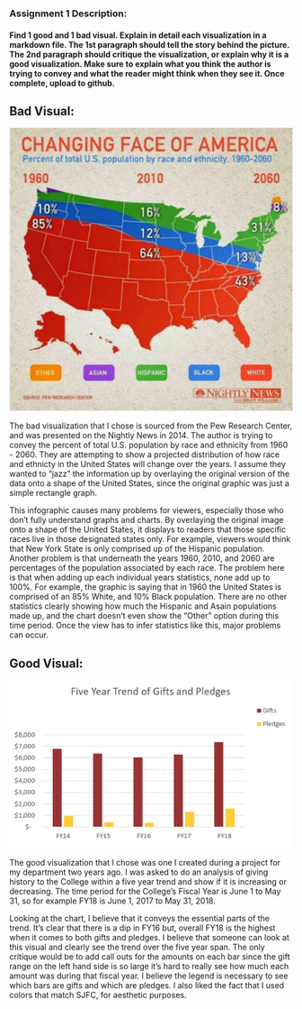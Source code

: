 ### Assignment 1 Description:

#### Find 1 good and 1 bad visual. Explain in detail each visualization in a markdown file. The 1st paragraph should tell the story behind the picture. The 2nd paragraph should critique the visualization, or explain why it is a good visualization. Make sure to explain what you think the author is trying to convey and what the reader might think when they see it. Once complete, upload to github.

## Bad Visual:

![ ](Bad_Vis.PNG)

The bad visualization that I chose is sourced from the Pew Research
Center, and was presented on the Nightly News in 2014. The author is
trying to convey the percent of total U.S. population by race and
ethnicity from 1960 - 2060. They are attempting to show a projected
distribution of how race and ethnicty in the United States will change
over the years. I assume they wanted to “jazz” the information up by
overlaying the original version of the data onto a shape of the United
States, since the original graphic was just a simple rectangle graph.

This infographic causes many problems for viewers, especially those who
don’t fully understand graphs and charts. By overlaying the original
image onto a shape of the United States, it displays to readers that
those specific races live in those designated states only. For example,
viewers would think that New York State is only comprised up of the
Hispanic population. Another problem is that underneath the years 1960,
2010, and 2060 are percentages of the population associated by each
race. The problem here is that when adding up each individual years
statistics, none add up to 100%. For example, the graphic is saying that
in 1960 the United States is comprised of an 85% White, and 10% Black
population. There are no other statistics clearly showing how much the
Hispanic and Asain populations made up, and the chart doesn’t even show
the “Other” option during this time period. Once the view has to infer
statistics like this, major problems can occur.

## Good Visual:

![ ](Good_Vis.PNG)

The good visualization that I chose was one I created during a project
for my department two years ago. I was asked to do an analysis of giving
history to the College within a five year trend and show if it is
increasing or decreasing. The time period for the College’s Fiscal Year
is June 1 to May 31, so for example FY18 is June 1, 2017 to May 31,
2018.

Looking at the chart, I believe that it conveys the essential parts of
the trend. It’s clear that there is a dip in FY16 but, overall FY18 is
the highest when it comes to both gifts and pledges. I believe that
someone can look at this visual and clearly see the trend over the five
year span. The only critique would be to add call outs for the amounts
on each bar since the gift range on the left hand side is so large it’s
hard to really see how much each amount was during that fiscal year. I
believe the legend is necessary to see which bars are gifts and which
are pledges. I also liked the fact that I used colors that match SJFC,
for aesthetic purposes.
